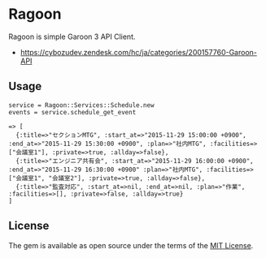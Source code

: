 # Ragoon

Ragoon is simple Garoon 3 API Client.

- https://cybozudev.zendesk.com/hc/ja/categories/200157760-Garoon-API

## Usage

```
service = Ragoon::Services::Schedule.new
events = service.schedule_get_event

=> [
  {:title=>"セクションMTG", :start_at=>"2015-11-29 15:00:00 +0900", :end_at=>"2015-11-29 15:30:00 +0900", :plan=>"社内MTG", :facilities=>["会議室1"], :private=>true, :allday=>false},
  {:title=>"エンジニア共有会", :start_at=>"2015-11-29 16:00:00 +0900", :end_at=>"2015-11-29 16:30:00 +0900" :plan=>"社内MTG", :facilities=>["会議室1", "会議室2"], :private=>true, :allday=>false},
  {:title=>"監査対応", :start_at=>nil, :end_at=>nil, :plan=>"作業", :facilities=>[], :private=>false, :allday=>true}
]

```
## License

The gem is available as open source under the terms of the [MIT License](http://opensource.org/licenses/MIT).
